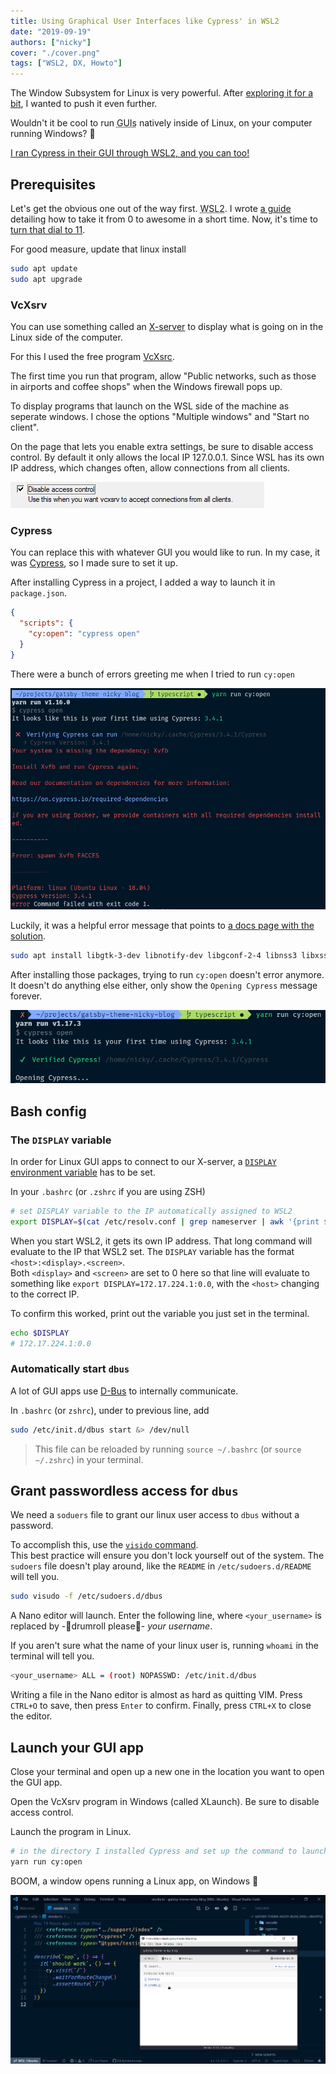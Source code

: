 ```yaml
---
title: Using Graphical User Interfaces like Cypress' in WSL2
date: "2019-09-19"
authors: ["nicky"]
cover: "./cover.png"
tags: ["WSL2, DX, Howto"]
---
```


The Window Subsystem for Linux is very powerful.
After [exploring it for a bit](/blog/linux-on-windows-wsl2-zsh-docker/), I wanted to push it even further.

Wouldn't it be cool to run <abbr title="Graphical User Interfaces">GUIs</abbr> natively inside of Linux, on your computer running Windows? 🤯

[I ran Cypress in their GUI through WSL2, and you can too!](https://twitter.com/NMeuleman/status/1173619206358753282)

## Prerequisites

Let's get the obvious one out of the way first.
<abbr title="Window Subsystem for Linux, version 2">WSL2</abbr>. I wrote [a guide](/blog/linux-on-windows-wsl2-zsh-docker/) detailing how to take it from 0 to awesome in a short time.
Now, it's time to [turn that dial to 11](https://youtu.be/4xgx4k83zzc).

For good measure, update that linux install

```bash
sudo apt update
sudo apt upgrade
```

### VcXsrv

You can use something called an [X-server](https://en.wikipedia.org/wiki/X.Org_Server) to display what is going on in the Linux side of the computer.

For this I used the free program [VcXsrc](https://sourceforge.net/projects/vcxsrv/).

The first time you run that program, allow "Public networks, such as those in airports and coffee shops" when the Windows firewall pops up.

To display programs that launch on the WSL side of the machine as seperate windows. I chose the options "Multiple windows" and "Start no client".

On the page that lets you enable extra settings, be sure to disable access control.
By default it only allows the local IP 127.0.0.1.
Since WSL has its own IP address, which changes often, allow connections from all clients.

![disable access control](disable-access-control.png)

### Cypress

You can replace this with whatever GUI you would like to run.
In my case, it was [Cypress](https://www.cypress.io/), so I made sure to set it up.

After installing Cypress in a project, I added a way to launch it in `package.json`.

```json
{
  "scripts": {
    "cy:open": "cypress open"
  }
}
```

There were a bunch of errors greeting me when I tried to run `cy:open`

![initial error image](initial-error.png)

Luckily, it was a helpful error message that points to [a docs page with the solution](https://on.cypress.io/required-dependencies).

```bash
sudo apt install libgtk-3-dev libnotify-dev libgconf-2-4 libnss3 libxss1 libasound2
```

After installing those packages, trying to run `cy:open` doesn't error anymore.
It doesn't do anything else either, only show the `Opening Cypress` message forever.

![stuck on opening then launching Cypress](stuck-on-opening.png)

## Bash config

### The `DISPLAY` variable

In order for Linux GUI apps to connect to our X-server, a [`DISPLAY` environment variable](https://askubuntu.com/questions/432255/what-is-the-display-environment-variable) has to be set.

In your `.bashrc` (or `.zshrc` if you are using ZSH)

```bash
# set DISPLAY variable to the IP automatically assigned to WSL2
export DISPLAY=$(cat /etc/resolv.conf | grep nameserver | awk '{print $2; exit;}'):0.0
```

When you start WSL2, it gets its own IP address.
That long command will evaluate to the IP that WSL2 set.
The `DISPLAY` variable has the format `<host>:<display>.<screen>`.  
Both `<display>` and `<screen>` are set to 0 here so that line will evaluate to something like `export DISPLAY=172.17.224.1:0.0`, with the `<host>` changing to the correct IP.

To confirm this worked, print out the variable you just set in the terminal.

```bash
echo $DISPLAY
# 172.17.224.1:0.0
```

### Automatically start `dbus`

A lot of GUI apps use [D-Bus](https://en.wikipedia.org/wiki/D-Bus) to internally communicate.

In `.bashrc` (or `zshrc`), under to previous line, add

```bash
sudo /etc/init.d/dbus start &> /dev/null
```

> This file can be reloaded by running `source ~/.bashrc` (or `source ~/.zshrc`) in your terminal.

## Grant passwordless access for `dbus`

We need a `soduers` file to grant our linux user access to `dbus` without a password.

To accomplish this, use the [`visido` command](http://manpages.ubuntu.com/manpages/precise/en/man8/visudo.8.html).  
This best practice will ensure you don't lock yourself out of the system. The `sudoers` file doesn't play around, like the `README` in `/etc/sudoers.d/README` will tell you.

```bash
sudo visudo -f /etc/sudoers.d/dbus
```

A Nano editor will launch. Enter the following line, where `<your_username>` is replaced by -🥁drumroll please🥁- _your username_.

If you aren't sure what the name of your linux user is, running `whoami` in the terminal will tell you.

```bash
<your_username> ALL = (root) NOPASSWD: /etc/init.d/dbus
```

Writing a file in the Nano editor is almost as hard as quitting VIM.
Press `CTRL+O` to save, then press `Enter` to confirm. Finally, press `CTRL+X` to close the editor.

## Launch your GUI app

Close your terminal and open up a new one in the location you want to open the GUI app.

Open the VcXsrv program in Windows (called XLaunch).
Be sure to disable access control.

Launch the program in Linux.

```bash
# in the directory I installed Cypress and set up the command to launch it
yarn run cy:open
```

BOOM, a window opens running a Linux app, on Windows 🎉

![The Cypress interface](cover.png)
